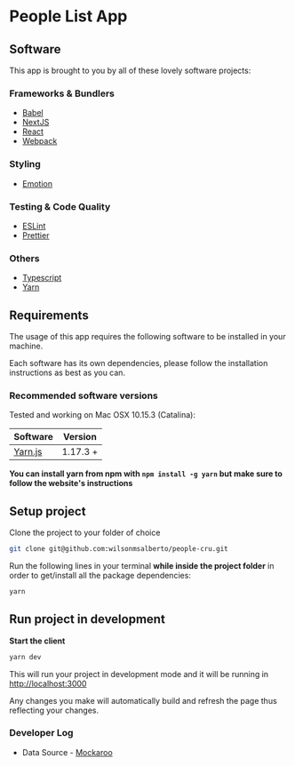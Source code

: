 # People List App

## Software

This app is brought to you by all of these lovely software projects:

### Frameworks & Bundlers

- [Babel](https://babeljs.io/)
- [NextJS](https://github.com/zeit/next.js)
- [React](https://facebook.github.io/react/)
- [Webpack](https://webpack.github.io/)

### Styling

- [Emotion](https://emotion.sh)

### Testing & Code Quality

- [ESLint](https://eslint.org/)
- [Prettier](https://prettier.io/)

### Others

- [Typescript](https://www.typescriptlang.org/)
- [Yarn](https://yarnpkg.com)

## Requirements

The usage of this app requires the following software to be installed in your machine.

Each software has its own dependencies, please follow the installation instructions as best as you
can.

### Recommended software versions

Tested and working on Mac OSX 10.15.3 (Catalina):

| Software                        | Version  |
| ------------------------------- | -------- |
| [Yarn.js](https://yarnpkg.com/) | 1.17.3 + |

**You can install yarn from npm with `npm install -g yarn` but make sure to follow the website's
instructions**

## Setup project

Clone the project to your folder of choice

```bash
git clone git@github.com:wilsonmsalberto/people-cru.git
```

Run the following lines in your terminal **while inside the project folder** in order to get/install
all the package dependencies:

```bash
yarn
```

## Run project in development

**Start the client**

```bash
yarn dev
```

This will run your project in development mode and it will be running in
[http://localhost:3000](http://localhost:3000)

Any changes you make will automatically build and refresh the page thus reflecting your changes.

### Developer Log

- Data Source - [Mockaroo](https://www.mockaroo.com/)
